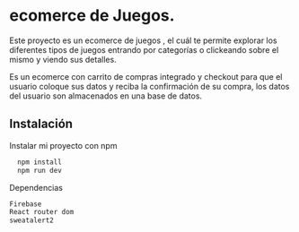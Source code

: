 
# ecomerce de Juegos.

Este  proyecto es un ecomerce de juegos , el cuál te permite explorar los diferentes tipos de juegos entrando por categorías o clickeando sobre el mismo y viendo sus detalles. 

Es un ecomerce con carrito de compras integrado y  checkout para que el usuario coloque sus datos y reciba la confirmación de su compra, los datos del usuario son almacenados en una base de datos. 


## Instalación 

Instalar mi proyecto con npm 

```bash
  npm install 
  npm run dev
```

Dependencias

```bash
Firebase
React router dom 
sweatalert2

```
    